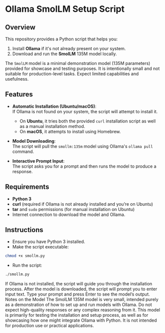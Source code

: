 # Ollama SmolLM Setup Script

## Overview

This repository provides a Python script that helps you:

1. Install **Ollama** if it's not already present on your system.
2. Download and run the **SmolLM** 135M model locally.

The `SmolLM` model is a minimal demonstration model (135M parameters) provided for showcase and testing purposes. It is intentionally small and not suitable for production-level tasks. Expect limited capabilities and usefulness.

## Features

- **Automatic Installation (Ubuntu/macOS)**:  
  If Ollama is not found on your system, the script will attempt to install it.  
  - On **Ubuntu**, it tries both the provided `curl` installation script as well as a manual installation method.
  - On **macOS**, it attempts to install using Homebrew.
  
- **Model Downloading**:  
  The script will pull the `smollm:135m` model using Ollama's `ollama pull` command.

- **Interactive Prompt Input**:  
  The script asks you for a prompt and then runs the model to produce a response.

## Requirements

- **Python 3**
- **curl** (required if Ollama is not already installed and you’re on Ubuntu)
- **tar** and `sudo` permissions (for manual installation on Ubuntu)
- Internet connection to download the model and Ollama.

## Instructions

- Ensure you have Python 3 installed.
- Make the script executable:
```bash
chmod +x smollm.py
```
- Run the script:
```bash
./smollm.py
```
If Ollama is not installed, the script will guide you through the installation process.
After the model is downloaded, the script will prompt you to enter input text. Type your prompt and press Enter to see the model’s output.
Notes on the Model
The SmolLM 135M model is very small, intended purely as a demonstration of how to set up and run models with Ollama.
Do not expect high-quality responses or any complex reasoning from it.
This model is primarily for testing the installation and setup process, as well as for showcasing how one might integrate Ollama with Python. It is not intended for production use or practical applications.